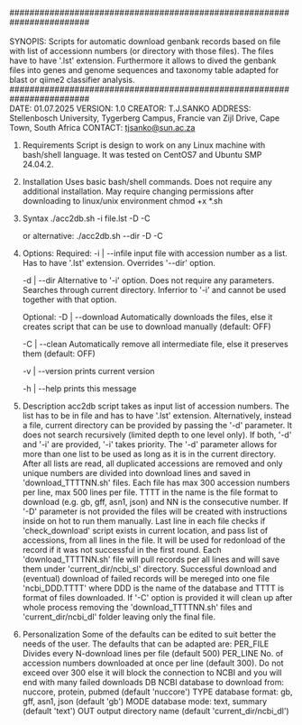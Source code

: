 <br>########################################################################</br>
<br>SYNOPIS:
    Scripts for automatic download genbank records based on file with
    list of accessionn numbers (or directory with those files).
    The files have to have '.lst' extension. Furthermore it allows to 
    dived the genbank files into genes and genome sequences and taxonomy
    table adapted for blast or qiime2 classifier analysis.
########################################################################
</br>
DATE:    01.07.2025
VERSION: 1.0
CREATOR: T.J.SANKO
ADDRESS: Stellenbosch University, Tygerberg Campus,
         Francie van Zijl Drive, Cape Town, South Africa
CONTACT: tjsanko@sun.ac.za

1. Requirements
   Script is design to work on any Linux machine with bash/shell language.
   It was tested on CentOS7 and Ubuntu SMP 24.04.2.

2. Installation
   Uses basic bash/shell commands. Does not require any additional installation.
   May require changing permissions after downloading to linux/unix environment
   chmod +x *.sh

3. Syntax
   ./acc2db.sh -i file.lst -D -C
 
   or alternative:
   ./acc2db.sh --dir -D -C

4. Options:
   Required:
     -i  | --infile     input file with accession number as a list. Has to have
                        '.lst' extension. Overrides '--dir' option.

     -d  | --dir        Alternative to '-i' option. Does not require any
                        parameters. Searches through current directory.
                        Inferrior to '-i' and cannot be used together with that
                        option.

   Optional:
     -D  | --download   Automatically downloads the files, else it creates
                        script that can be use to download manually
                        (default: OFF)

     -C  | --clean      Automatically remove all intermediate file, else it
                        preserves them (default: OFF)

     -v  | --version    prints current version

     -h  | --help       prints this message

5. Description
    acc2db script takes as input list of accession numbers. The list has to be
    in file and has to have '.lst' extension. Alternatively, instead a file,
    current directory can be provided by passing the '-d' parameter. It does 
    not search recursively (limited depth to one level only). If both, '-d' and
    '-i' are provided, '-i' takes priority. The '-d' parameter allows for more
    than one list to be used as long as it is in the current directory. After
    all lists are read, all duplicated accessions are removed and only unique
    numbers are divided into download lines and saved in 'download_TTTTNN.sh'
    files. Each file has max 300 accession numbers per line, max 500 lines per
    file. TTTT in the name is the file format to download (e.g. gb, gff, asn1,
    json) and NN is the consecutive number. If '-D' parameter is not provided
    the files will be created with instructions inside on hot to run them
    manually. Last line in each file checks if 'check_download' script exists
    in current location, and pass list of accessions, from all lines in the
    file. It will be used for redonload of the record if it was not successful
    in the first round. Each 'download_TTTTNN.sh' file will pull records per 
    all lines and will save them under 'current_dir/ncbi_sl' directory. 
    Successful download and (eventual) download of failed records will be
    mereged into one file 'ncbi_DDD.TTTT' where DDD is the name of the database
    and TTTT is format of files downloaded. If '-C' option is provided it will
    clean up after whole process removing the 'download_TTTTNN.sh' files and
    'current_dir/ncbi_dl' folder leaving only the final file.

6. Personalization
    Some of the defaults can be edited to suit better the needs of the user.
    The defaults that can be adapted are:
    PER_FILE        Divides every N-download lines per file (default 500)
    PER_LINE        No. of accession numbers downloaded at once per line
                    (default 300). Do not exceed over 300 else it will block
                    the connection to NCBI and you will end with many failed
                    downloads
    DB                NCBI database to download from: nuccore, protein, pubmed
                    (default 'nuccore')
    TYPE            database format: gb, gff, asn1, json (default 'gb')
    MODE            database mode: text, summary (default 'text')
    OUT				output directory name (default 'current_dir/ncbi_dl')

